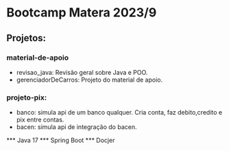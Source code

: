 # Bootcamp Matera 2023/9

## Projetos:

### material-de-apoio

* revisao_java: Revisão geral sobre Java e POO.
* gerenciadorDeCarros: Projeto do material de apoio.

### projeto-pix: 

* banco: simula api de um banco qualquer. Cria conta, faz debito,credito e pix entre contas.
* bacen: simula api de integração do bacen.

*** Java 17
*** Spring Boot
*** Docjer